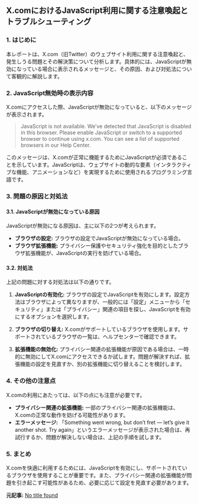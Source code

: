 ## X.comにおけるJavaScript利用に関する注意喚起とトラブルシューティング

### 1. はじめに

本レポートは、X.com（旧Twitter）のウェブサイト利用に関する注意喚起と、発生しうる問題とその解決策について分析します。具体的には、JavaScriptが無効になっている場合に表示されるメッセージと、その原因、および対処法について客観的に解説します。

### 2. JavaScript無効時の表示内容

X.comにアクセスした際、JavaScriptが無効になっていると、以下のメッセージが表示されます。

> JavaScript is not available. We’ve detected that JavaScript is disabled in this browser. Please enable JavaScript or switch to a supported browser to continue using x.com. You can see a list of supported browsers in our Help Center.

このメッセージは、X.comが正常に機能するためにJavaScriptが必須であることを示しています。JavaScriptは、ウェブサイトの動的な要素（インタラクティブな機能、アニメーションなど）を実現するために使用されるプログラミング言語です。

### 3. 問題の原因と対処法

#### 3.1. JavaScriptが無効になっている原因

JavaScriptが無効になる原因は、主に以下の2つが考えられます。

* **ブラウザの設定:** ブラウザの設定でJavaScriptが無効になっている場合。
* **ブラウザ拡張機能:** プライバシー保護やセキュリティ強化を目的としたブラウザ拡張機能が、JavaScriptの実行を妨げている場合。

#### 3.2. 対処法

上記の問題に対する対処法は以下の通りです。

1. **JavaScriptの有効化:** ブラウザの設定でJavaScriptを有効にします。設定方法はブラウザによって異なりますが、一般的には「設定」メニューから「セキュリティ」または「プライバシー」関連の項目を探し、JavaScriptを有効にするオプションを選択します。

2. **ブラウザの切り替え:** X.comがサポートしているブラウザを使用します。サポートされているブラウザの一覧は、ヘルプセンターで確認できます。

3. **拡張機能の無効化:** プライバシー関連の拡張機能が原因である場合は、一時的に無効にしてX.comにアクセスできるか試します。問題が解決すれば、拡張機能の設定を見直すか、別の拡張機能に切り替えることを検討します。

### 4. その他の注意点

X.comの利用にあたっては、以下の点にも注意が必要です。

* **プライバシー関連の拡張機能:** 一部のプライバシー関連の拡張機能は、X.comの正常な動作を妨げる可能性があります。
* **エラーメッセージ:** 「Something went wrong, but don’t fret — let’s give it another shot. Try again」というエラーメッセージが表示された場合は、再試行するか、問題が解決しない場合は、上記の手順を試します。

### 5. まとめ

X.comを快適に利用するためには、JavaScriptを有効にし、サポートされているブラウザを使用することが重要です。また、プライバシー関連の拡張機能が問題を引き起こす可能性があるため、必要に応じて設定を見直す必要があります。


**元記事:** [No title found](https://x.com/anzen_nagano/status/1912109038151651447)